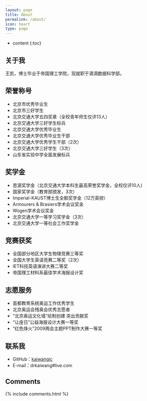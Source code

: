 ```yaml
---
layout: page
title: About
permalink: /about/
icon: heart
type: page
---
```


* content
{:toc}

## 关于我

王凯，博士毕业于帝国理工学院，现就职于滴滴数据科学部。


## 荣誉称号

* 北京市优秀毕业生
* 北京市三好学生
* 北京交通大学五四奖章（全校青年师生仅评13人）
* 北京交通大学三好学生标兵
* 北京交通大学优秀毕业生
* 北京交通大学优秀毕业生干部
* 北京交通大学优秀学生干部（2次）
* 北京交通大学三好学生（3次）
* 山东省实验中学全面发展标兵


## 奖学金

* 思源奖学金（北京交通大学本科生最高荣誉奖学金，全校仅评10人)
* 国家奖学金（教育部颁发，3次）
* Imperial-KAUST博士生全额奖学金（12万英镑）
* Armourers & Brasiers学术会议奖金
* Wogen学术会议奖金
* 北京交通大学一等学习奖学金（3次）
* 北京交通大学一等社会工作奖学金


## 竞赛获奖

* 全国部分地区大学生物理竞赛三等奖
* 全国大学生英语竞赛二等奖（2次）
* IET科技英语演讲大赛二等奖
* 帝国理工材料系最佳学术海报设计奖


## 志愿服务
* 首都教育系统奥运工作优秀学生
* 北京奥运会残奥会优秀志愿者
* “北京奥运文化墙”绘制创建 突出贡献奖
* “让座日”公益海报设计大赛一等奖
* “红色烽火”2009两会主题PPT制作大赛一等奖


## 联系我

* GitHub：[kaiwangic](https://github.com/kaiwangic)
* E-mail：drkaiwang#live.com




## Comments

{% include comments.html %}
